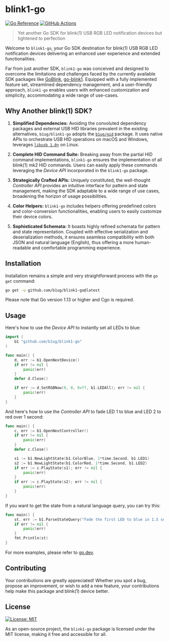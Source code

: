 # blink1-go

[![Go Reference](https://pkg.go.dev/badge/github.com/b1ug/blink1-go.svg)](https://pkg.go.dev/github.com/b1ug/blink1-go)
[![GitHub Actions](https://github.com/b1ug/blink1-go/actions/workflows/build.yml/badge.svg)](https://github.com/b1ug/blink1-go/actions/workflows/build.yml)

> Yet another Go SDK for blink(1) USB RGB LED notification devices but tightened to perfection

Welcome to `blink1-go`, your Go SDK destination for blink(1) USB RGB LED notification devices delivering an enhanced user experience and extended functionalities.

Far from just another SDK, `blink1-go` was conceived and designed to overcome the limitations and challenges faced by the currently available SDK packages like [GoBlink](https://github.com/todbot/blink1/tree/main/go/GoBlink), [go-blink1](https://github.com/hink/go-blink1). Equipped with a fully implemented feature set, streamlined dependency management, and a user-friendly approach, `blink1-go` enables users with enhanced customization and simplicity, accommodating a wide range of use-cases.

## Why Another blink(1) SDK?

1. **Simplified Dependencies:** Avoiding the convoluted dependency packages and external USB HID libraries prevalent in the existing alternatives, `b1ug/blink1-go` adopts the [`b1ug/gid`](https://github.com/b1ug/gid) package. It uses native APIs to orchestrate USB HID operations on macOS and Windows, leverages [`libusb 1.0+`](https://github.com/libusb/libusb) on Linux.

2. **Complete HID Command Suite:** Breaking away from the partial HID command implementations, `blink1-go` ensures the implementation of all blink(1) mk2 HID commands. Users can easily apply these commands leveraging the *Device API* incorporated in the `blink1-go` package.

3. **Strategically Crafted APIs:** Uniquely constituted, the well-thought *Controller API* provides an intuitive interface for pattern and state management, making the SDK adaptable to a wide range of use cases, broadening the horizon of usage possibilities.

4. **Color Helpers:** `blink1-go` includes helpers offering predefined colors and color-conversion functionalities, enabling users to easily customize their device colors.

5. **Sophisticated Schemata:** It boasts highly refined schemata for pattern and state representation. Coupled with effective serialization and deserialization methods, it ensures seamless compatibility with both JSON and natural language (English), thus offering a more human-readable and comfortable programming experience.

## Installation

Installation remains a simple and very straightforward process with the `go get` command:

```bash
go get -u github.com/b1ug/blink1-go@latest
```

Please note that Go version 1.13 or higher and Cgo is required.

## Usage

Here's how to use the *Device API* to instantly set all LEDs to blue:

```go
import (
	b1 "github.com/b1ug/blink1-go"
)

func main() {
	d, err := b1.OpenNextDevice()
	if err != nil {
		panic(err)
	}
	defer d.Close()

	if err := d.SetRGBNow(0, 0, 0xff, b1.LEDAll); err != nil {
		panic(err)
	}
}
```

And here's how to use the *Controller API* to fade LED 1 to blue and LED 2 to red over 1 second:

```go
func main() {
	c, err := b1.OpenNextController()
	if err != nil {
		panic(err)
	}
	defer c.Close()

	s1 := b1.NewLightState(b1.ColorBlue, 1*time.Second, b1.LED1)
	s2 := b1.NewLightState(b1.ColorRed, 1*time.Second, b1.LED2)
	if err := c.PlayState(s1); err != nil {
		panic(err)
	}
	if err := c.PlayState(s2); err != nil {
		panic(err)
	}
}
```

If you want to get the state from a natural language query, you can try this:

```go
func main() {
	st, err := b1.ParseStateQuery("Fade the first LED to blue in 1.5 seconds.")
	if err != nil {
		panic(err)
	}
	fmt.Println(st)
}
```

For more examples, please refer to [go.dev](https://pkg.go.dev/github.com/b1ug/blink1-go#pkg-examples).

## Contributing

Your contributions are greatly appreciated! Whether you spot a bug, propose an improvement, or wish to add a new feature, your contributions help make this package and blink(1) device better.

## License

[![License: MIT](https://img.shields.io/:license-MIT-blue.svg)](http://opensource.org/licenses/MIT)

As an open-source project, the `blink1-go` package is licensed under the MIT license, making it free and accessible for all.
